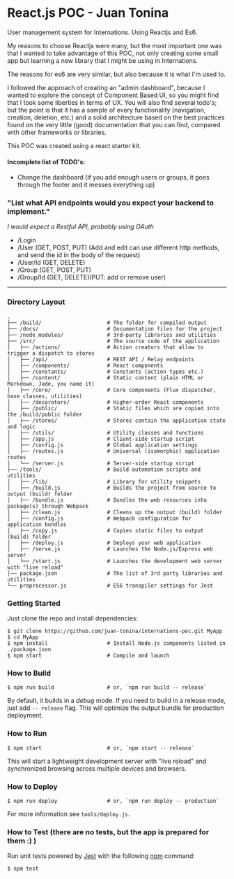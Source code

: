 # React.js POC - Juan Tonina

User management system for Internations. Using Reactjs and Es6.


My reasons to choose Reactjs were many, but the most important one was that I wanted to take advantage of this POC,
not only creating some small app but learning a new library that I might be using in Internations. 

The reasons for es6 are very similar, but also because it is what I'm used to.

I followed the approach of creating an "admin dashboard", because I wanted to explore the concept of Component Based UI,
so you might find that I took some liberties in terms of UX. You will also find several todo's; but the point is that 
it has a sample of every functionality (navigation, creation, deletion, etc.) and a solid architecture based on the 
best practices found on the very little (good) documentation that you can find, compared with other frameworks or 
libraries.

This POC was created using a react starter kit. 


#### Incomplete list of TODO's:

- Change the dashboard (if you add enough users or groups, it goes through the footer and it messes everything up)

### "List what API endpoints would you expect your backend to implement."

 _I would expect a Restful API, probably using OAuth_
 
 - /Login
 - /User (GET, POST, PUT) (Add and edit can use different http methods, and send the id in the body of the request)
 - /User/Id (GET, DELETE)
 - /Group (GET, POST, PUT) 
 - /Group/Id (GET, DELETE)(PUT: add or remove user)

-----

### Directory Layout

```
.
├── /build/                     # The folder for compiled output
├── /docs/                      # Documentation files for the project
├── /node_modules/              # 3rd-party libraries and utilities
├── /src/                       # The source code of the application
│   ├── /actions/               # Action creators that allow to trigger a dispatch to stores
│   ├── /api/                   # REST API / Relay endpoints
│   ├── /components/            # React components
│   ├── /constants/             # Constants (action types etc.)
│   ├── /content/               # Static content (plain HTML or Markdown, Jade, you name it)
│   ├── /core/                  # Core components (Flux dispatcher, base classes, utilities)
│   ├── /decorators/            # Higher-order React components
│   ├── /public/                # Static files which are copied into the /build/public folder
│   ├── /stores/                # Stores contain the application state and logic
│   ├── /utils/                 # Utility classes and functions
│   ├── /app.js                 # Client-side startup script
│   ├── /config.js              # Global application settings
│   ├── /routes.js              # Universal (isomorphic) application routes
│   └── /server.js              # Server-side startup script
├── /tools/                     # Build automation scripts and utilities
│   ├── /lib/                   # Library for utility snippets
│   ├── /build.js               # Builds the project from source to output (build) folder
│   ├── /bundle.js              # Bundles the web resources into package(s) through Webpack
│   ├── /clean.js               # Cleans up the output (build) folder
│   ├── /config.js              # Webpack configuration for application bundles
│   ├── /copy.js                # Copies static files to output (build) folder
│   ├── /deploy.js              # Deploys your web application
│   ├── /serve.js               # Launches the Node.js/Express web server
│   └── /start.js               # Launches the development web server with "live reload"
│── package.json                # The list of 3rd party libraries and utilities
└── preprocessor.js             # ES6 transpiler settings for Jest
```

### Getting Started

Just clone the repo and install dependencies:

```shell
$ git clone https://github.com/juan-tonina/internations-poc.git MyApp
$ cd MyApp
$ npm install                   # Install Node.js components listed in ./package.json
$ npm start                     # Compile and launch
```

### How to Build

```shell
$ npm run build                 # or, `npm run build -- release`
```

By default, it builds in a *debug* mode. If you need to build in a release
mode, just add `-- release` flag. This will optimize the output bundle for
production deployment.

### How to Run

```shell
$ npm start                     # or, `npm start -- release`
```

This will start a lightweight development server with "live reload" and
synchronized browsing across multiple devices and browsers.

### How to Deploy

```shell
$ npm run deploy                # or, `npm run deploy -- production`
```

For more information see `tools/deploy.js`.

### How to Test (there are no tests, but the app is prepared for them :) )  

Run unit tests powered by [Jest](https://facebook.github.io/jest/) with the following
[npm](https://www.npmjs.org/doc/misc/npm-scripts.html) command:

```shell
$ npm test
```
